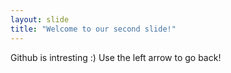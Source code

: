 ```yaml
---
layout: slide
title: "Welcome to our second slide!"
---
```

Github is intresting :)
Use the left arrow to go back!
